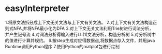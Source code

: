 ﻿# easyInterpreter

1.将原文法拆分成上下文无关文法与上下文有关文法。
2.对上下文有关文法构造正则式NFA,并将NFA最小化为DFA
3.对上下文无关文法利用Trie树进行词法分析，并产生记号流
4.对词法分析得输入进行LL(1)文法分析，构造分析树
5.对分析树中的值进行计算并规约。
6.按step生成对应得数据点,将数据点存入文件，并用java Runtime调用Python程序
7.使用Python的matplot包进行绘制
